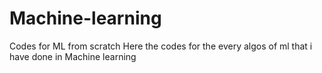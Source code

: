 # Machine-learning
Codes for ML from scratch
Here the codes for the every algos of ml that i have done in Machine learning
